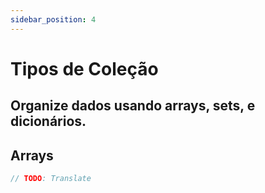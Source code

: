 ```yaml
---
sidebar_position: 4
---
```


# Tipos de Coleção

## Organize dados usando arrays, sets, e dicionários.

## Arrays

```swift
// TODO: Translate
```
